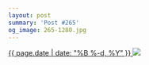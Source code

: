```yaml
---
layout: post
summary: 'Post #265'
og_image: 265-1280.jpg
---
```


<p>
 <time>
  <a href="/265">
   {{ page.date | date: "%B %-d, %Y" }}
  </a>
 </time>
 <a href="/265">
  <img data-taken="12/31/2013" sizes="(min-width: 700px) 50vw, calc(100vw - 2rem)" src="{{ site.assets_url }}/265-640.jpg" srcset="{{ site.assets_url }}/265-1280.jpg 1280w, {{ site.assets_url }}/265-960.jpg 960w, {{ site.assets_url }}/265-640.jpg 640w, {{ site.assets_url }}/265-320.jpg 320w"/>
 </a>
</p>
